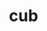 ---
category: 3-letters
denotation: null
name: cub
reference_link: https://www.etymonline.com/word/cub
root_language: null
root_name: null
title: cub
type: free
word_sums:
- respelling: cub
  sum: 'Cub + '
---